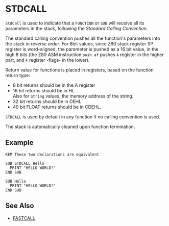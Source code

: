 # STDCALL

`StdCall` is used to indicate that a `FUNCTION` or `SUB` will receive all its parameters in the stack, following the
_Standard Calling Convention_.

The standard calling convention pushes all the function's parameters into the stack in _reverse order_. For 8bit values,
since Z80 stack register SP register is word-aligned, the parameter is pushed as a 16 bit value, in the high 8 bits
(the Z80 ASM instruction `push af` pushes `A` register in the higher part, and `F` register -flags- in the lower).

Return value for functions is placed in registers, based on the function return type:
* 8 bit returns should be in the A register
* 16 bit returns should be in HL <br/>
  Also for `String` values, the memory address of the string.
* 32 bit returns should be in DEHL
* 40 bit FLOAT returns should be in CDEHL.

`STDCALL` is used by default in any function if no calling convention is used.

The stack is automatically cleaned upon function termination.

## Example

```vbnet
REM These two declarations are equivalent

SUB STDCALL Hello
  PRINT "HELLO WORLD!"
END SUB

SUB Hello
  PRINT "HELLO WORLD!"
END SUB
```

## See Also

 * [FASTCALL](fastcall.md)
